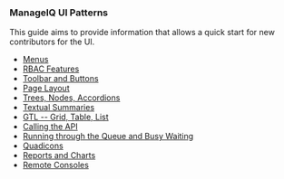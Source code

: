 ### ManageIQ UI Patterns

This guide aims to provide information that allows a
quick start for new contributors for the UI.

* [Menus](menus.md)
* [RBAC Features](rbac_features.md)
* [Toolbar and Buttons](toolbars.md)
* [Page Layout](page_layout.md)
* [Trees, Nodes, Accordions](trees.md)
* [Textual Summaries](textual_summary.md)
* [GTL -- Grid, Table, List](gtl.md)
* [Calling the API](calling_api.md)
* [Running through the Queue and Busy Waiting]()
* [Quadicons](quadicons.md)
* [Reports and Charts](reports_charts.md)
* [Remote Consoles]()
